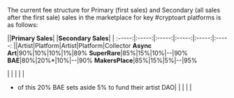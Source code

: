  The current fee structure for Primary (first sales) and Secondary (all sales after the first sale) sales in the marketplace for key #cryptoart platforms is as follows:
 
 ||**Primary Sales**| |**Secondary Sales**| | 
:-----:|:-----:|:-----:|:-----:|:-----:|:-----:
 ||Artist|Platform|Artist|Platform|Collector
**Async Art**|90%|10%|10%|1%|89%
**SuperRare**|85%|15%|10%|--|90%
**BAE**|80%|20%*|10%|--|90%
**MakersPlace**|85%|15%|5%|--|95%


 | | | | | 
* of this 20% BAE sets aside 5% to fund their artist DAO| | | | | 
